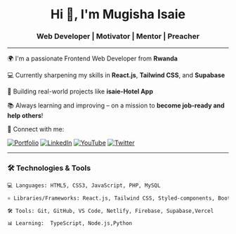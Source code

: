 <h1 align="center">Hi 👋, I'm Mugisha Isaie</h1>
<h3 align="center">Web Developer | Motivator | Mentor | Preacher</h3>

---

🌍 I'm a passionate Frontend Web Developer from **Rwanda**

💻 Currently sharpening my skills in **React.js**, **Tailwind CSS**, and **Supabase**

🎯 Building real-world projects like **isaie-Hotel App**

📚 Always learning and improving – on a mission to **become job-ready and help others**!

🔗 Connect with me:

[![Portfolio](https://img.shields.io/badge/Portfolio-000?style=for-the-badge&logo=vercel&logoColor=white)](https://yourportfolio.com)
[![LinkedIn](https://img.shields.io/badge/LinkedIn-0077B5?style=for-the-badge&logo=linkedin&logoColor=white)](https://linkedin.com/in/your-link)
[![YouTube](https://img.shields.io/badge/Youtube-EA4335?style=for-the-badge&logo=youtube&logoColor=white)](https://youtube.com/@MugishaIsaie)
[![Twitter](https://img.shields.io/badge/Twitter-1DA1F2?style=for-the-badge&logo=twitter&logoColor=white)](https://twitter.com/your-handle)

---

### 🛠️ Technologies & Tools

```html
💻 Languages: HTML5, CSS3, JavaScript, PHP, MySQL

⚛️ Libraries/Frameworks: React.js, Tailwind CSS, Styled-components, Bootstrap

🛠️ Tools: Git, GitHub, VS Code, Netlify, Firebase, Supabase,Vercel

📊 Learning:  TypeScript, Node.js,Python
